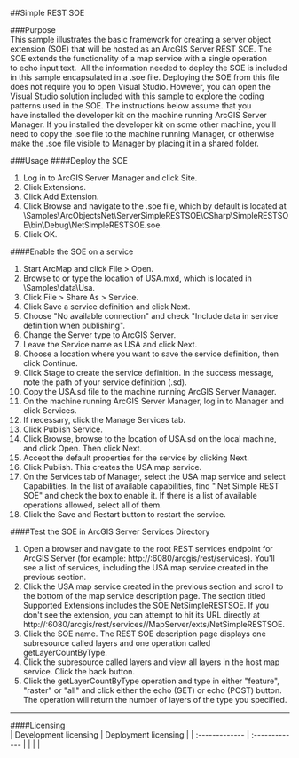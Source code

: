 ##Simple REST SOE

###Purpose  
This sample illustrates the basic framework for creating a server object extension (SOE) that will be hosted as an ArcGIS Server REST SOE. The SOE extends the functionality of a map service with a single operation to echo input text.  All the information needed to deploy the SOE is included in this sample encapsulated in a .soe file. Deploying the SOE from this file does not require you to open Visual Studio. However, you can open the Visual Studio solution included with this sample to explore the coding patterns used in the SOE. The instructions below assume that you have installed the developer kit on the machine running ArcGIS Server Manager. If you installed the developer kit on some other machine, you'll need to copy the .soe file to the machine running Manager, or otherwise make the .soe file visible to Manager by placing it in a shared folder.  


###Usage
####Deploy the SOE  
1. Log in to ArcGIS Server Manager and click Site.  
1. Click Extensions.  
1. Click Add Extension.  
1. Click Browse and navigate to the .soe file, which by default is located at <ArcGIS DeveloperKit install location>\Samples\ArcObjectsNet\ServerSimpleRESTSOE\CSharp\SimpleRESTSOE\bin\Debug\NetSimpleRESTSOE.soe.   
1. Click OK.  

####Enable the SOE on a service  
1. Start ArcMap and click File > Open.  
1. Browse to or type the location of USA.mxd, which is located in <ArcGIS Developer Kit Location>\Samples\data\Usa.  
1. Click File > Share As > Service.  
1. Click Save a service definition and click Next.  
1. Choose "No available connection" and check "Include data in service definition when publishing".  
1. Change the Server type to ArcGIS Server.  
1. Leave the Service name as USA and click Next.  
1. Choose a location where you want to save the service definition, then click Continue.  
1. Click Stage to create the service definition. In the success message, note the path of your service definition (.sd).  
1. Copy the USA.sd file to the machine running ArcGIS Server Manager.  
1. On the machine running ArcGIS Server Manager, log in to Manager and click Services.  
1. If necessary, click the Manage Services tab.  
1. Click Publish Service.  
1. Click Browse, browse to the location of USA.sd on the local machine, and click Open. Then click Next.  
1. Accept the default properties for the service by clicking Next.  
1. Click Publish. This creates the USA map service.  
1. On the Services tab of Manager, select the USA map service and select Capabilities. In the list of available capabilities, find ".Net Simple REST SOE" and check the box to enable it. If there is a list of available operations allowed, select all of them.  
1. Click the Save and Restart button to restart the service.  

####Test the SOE in ArcGIS Server Services Directory  
1. Open a browser and navigate to the root REST services endpoint for ArcGIS Server (for example: http://<server name>:6080/arcgis/rest/services). You'll see a list of services, including the USA map service created in the previous section.   
1. Click the USA map service created in the previous section and scroll to the bottom of the map service description page. The section titled Supported Extensions includes the SOE NetSimpleRESTSOE. If you don't see the extension, you can attempt to hit its URL directly at http://<server name>:6080/arcgis/rest/services/<name of service>/MapServer/exts/NetSimpleRESTSOE.  
1. Click the SOE name. The REST SOE description page displays one subresource called layers and one operation called getLayerCountByType.   
1. Click the subresource called layers and view all layers in the host map service. Click the back button.  
1. Click the getLayerCountByType operation and type in either "feature", "raster" or "all" and click either the echo (GET) or echo (POST) button. The operation will return the number of layers of the type you specified.  









---------------------------------

####Licensing  
| Development licensing | Deployment licensing | 
| :------------- | :------------- | 
|  |  |  


